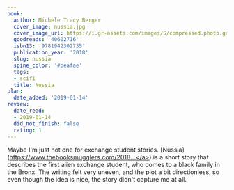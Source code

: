 ```yaml
---
book:
  author: Michele Tracy Berger
  cover_image: nussia.jpg
  cover_image_url: https://i.gr-assets.com/images/S/compressed.photo.goodreads.com/books/1529578290l/40602716._SX98_.jpg
  goodreads: '40602716'
  isbn13: '9781942302735'
  publication_year: '2018'
  slug: nussia
  spine_color: '#beafae'
  tags:
  - scifi
  title: Nussia
plan:
  date_added: '2019-01-14'
review:
  date_read:
  - 2019-01-14
  did_not_finish: false
  rating: 1
---
```


Maybe I'm just not one for exchange student stories. [Nussia](<a target="_blank" href="https://www.thebooksmugglers.com/2018/06/nussia-by-michele-tracy-berger.html" rel="nofollow">https://www.thebooksmugglers.com/2018...</a>) is a short story that describes the first alien exchange student, who comes to a black family in the Bronx. The writing felt very uneven, and the plot a bit directionless, so even though the idea is nice, the story didn't capture me at all.
